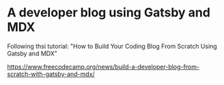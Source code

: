 # A developer blog using Gatsby and MDX

Following thsi tutorial: "How to Build Your Coding Blog From Scratch Using Gatsby and MDX"

https://www.freecodecamp.org/news/build-a-developer-blog-from-scratch-with-gatsby-and-mdx/
